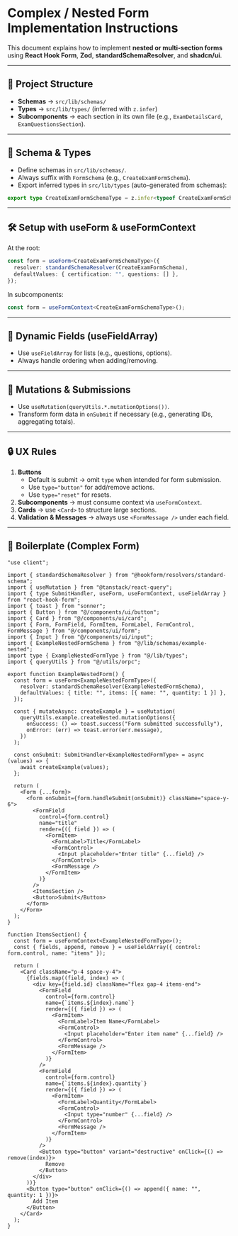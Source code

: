 # Complex / Nested Form Implementation Instructions

This document explains how to implement **nested or multi-section forms** using **React Hook Form**, **Zod**, **standardSchemaResolver**, and **shadcn/ui**.

---

## 📂 Project Structure

- **Schemas** → `src/lib/schemas/`
- **Types** → `src/lib/types/` (inferred with `z.infer`)
- **Subcomponents** → each section in its own file (e.g., `ExamDetailsCard`, `ExamQuestionsSection`).

---

## 🧩 Schema & Types

- Define schemas in `src/lib/schemas/`.
- Always suffix with `FormSchema` (e.g., `CreateExamFormSchema`).
- Export inferred types in `src/lib/types` (auto-generated from schemas):

```ts
export type CreateExamFormSchemaType = z.infer<typeof CreateExamFormSchema>;
```

---

## 🛠 Setup with useForm & useFormContext

At the root:

```ts
const form = useForm<CreateExamFormSchemaType>({
  resolver: standardSchemaResolver(CreateExamFormSchema),
  defaultValues: { certification: "", questions: [] },
});
```

In subcomponents:

```ts
const form = useFormContext<CreateExamFormSchemaType>();
```

---

## 🧱 Dynamic Fields (useFieldArray)

- Use `useFieldArray` for lists (e.g., questions, options).
- Always handle ordering when adding/removing.

---

## 🔄 Mutations & Submissions

- Use `useMutation(queryUtils.*.mutationOptions())`.
- Transform form data in `onSubmit` if necessary (e.g., generating IDs, aggregating totals).

---

## 🔒 UX Rules

1. **Buttons**
   - Default is submit → omit `type` when intended for form submission.
   - Use `type="button"` for add/remove actions.
   - Use `type="reset"` for resets.
2. **Subcomponents** → must consume context via `useFormContext`.
3. **Cards** → use `<Card>` to structure large sections.
4. **Validation & Messages** → always use `<FormMessage />` under each field.

---

## 📝 Boilerplate (Complex Form)

```tsx
"use client";

import { standardSchemaResolver } from "@hookform/resolvers/standard-schema";
import { useMutation } from "@tanstack/react-query";
import { type SubmitHandler, useForm, useFormContext, useFieldArray } from "react-hook-form";
import { toast } from "sonner";
import { Button } from "@/components/ui/button";
import { Card } from "@/components/ui/card";
import { Form, FormField, FormItem, FormLabel, FormControl, FormMessage } from "@/components/ui/form";
import { Input } from "@/components/ui/input";
import { ExampleNestedFormSchema } from "@/lib/schemas/example-nested";
import type { ExampleNestedFormType } from "@/lib/types";
import { queryUtils } from "@/utils/orpc";

export function ExampleNestedForm() {
  const form = useForm<ExampleNestedFormType>({
    resolver: standardSchemaResolver(ExampleNestedFormSchema),
    defaultValues: { title: "", items: [{ name: "", quantity: 1 }] },
  });

  const { mutateAsync: createExample } = useMutation(
    queryUtils.example.createNested.mutationOptions({
      onSuccess: () => toast.success("Form submitted successfully"),
      onError: (err) => toast.error(err.message),
    })
  );

  const onSubmit: SubmitHandler<ExampleNestedFormType> = async (values) => {
    await createExample(values);
  };

  return (
    <Form {...form}>
      <form onSubmit={form.handleSubmit(onSubmit)} className="space-y-6">
        <FormField
          control={form.control}
          name="title"
          render={({ field }) => (
            <FormItem>
              <FormLabel>Title</FormLabel>
              <FormControl>
                <Input placeholder="Enter title" {...field} />
              </FormControl>
              <FormMessage />
            </FormItem>
          )}
        />
        <ItemsSection />
        <Button>Submit</Button>
      </form>
    </Form>
  );
}

function ItemsSection() {
  const form = useFormContext<ExampleNestedFormType>();
  const { fields, append, remove } = useFieldArray({ control: form.control, name: "items" });

  return (
    <Card className="p-4 space-y-4">
      {fields.map((field, index) => (
        <div key={field.id} className="flex gap-4 items-end">
          <FormField
            control={form.control}
            name={`items.${index}.name`}
            render={({ field }) => (
              <FormItem>
                <FormLabel>Item Name</FormLabel>
                <FormControl>
                  <Input placeholder="Enter item name" {...field} />
                </FormControl>
                <FormMessage />
              </FormItem>
            )}
          />
          <FormField
            control={form.control}
            name={`items.${index}.quantity`}
            render={({ field }) => (
              <FormItem>
                <FormLabel>Quantity</FormLabel>
                <FormControl>
                  <Input type="number" {...field} />
                </FormControl>
                <FormMessage />
              </FormItem>
            )}
          />
          <Button type="button" variant="destructive" onClick={() => remove(index)}>
            Remove
          </Button>
        </div>
      ))}
      <Button type="button" onClick={() => append({ name: "", quantity: 1 })}>
        Add Item
      </Button>
    </Card>
  );
}
```
